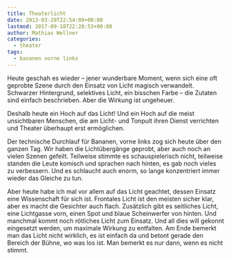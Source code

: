 ```yaml
---
title: Theaterlicht
date: 2013-03-29T22:54:09+00:00
lastmod: 2017-09-18T22:28:53+00:00
author: Mathias Wellner
categories:
  - theater
tags:
  - bananen vorne links
---
```

Heute geschah es wieder &ndash; jener wunderbare Moment, wenn sich eine oft geprobte Szene durch den Einsatz von Licht magisch verwandelt. Schwarzer Hintergrund, selektives Licht, ein bisschen Farbe &ndash; die Zutaten sind einfach beschrieben. Aber die Wirkung ist ungeheuer. 

Deshalb heute ein Hoch auf das Licht! Und ein Hoch auf die meist unsichtbaren Menschen, die am Licht- und Tonpult ihren Dienst verrichten und Theater überhaupt erst ermöglichen. 

Der technische Durchlauf für Bananen, vorne links zog sich heute über den ganzen Tag. Wir haben die Lichtübergänge geprobt, aber auch noch an vielen Szenen gefeilt. Teilweise stimmte es schauspielerisch nicht, teilweise standen die Leute komisch und sprachen nach hinten, es gab noch vieles zu verbessern. Und es schlaucht auch enorm, so lange konzentriert immer wieder das Gleiche zu tun. 

Aber heute habe ich mal vor allem auf das Licht geachtet, dessen Einsatz eine Wissenschaft für sich ist. Frontales Licht ist den meisten sicher klar, aber es macht die Gesichter auch flach. Zusätzlich gibt es seitliches Licht, eine Lichtgasse vorn, einen Spot und blaue Scheinwerfer von hinten. Und manchmal kommt noch rötliches Licht zum Einsatz. Und all dies will gekonnt eingesetzt werden, um maximale Wirkung zu entfalten. Am Ende bemerkt man das Licht nicht wirklich, es ist einfach da und betont gerade den Bereich der Bühne, wo was los ist. Man bemerkt es nur dann, wenn es nicht stimmt.